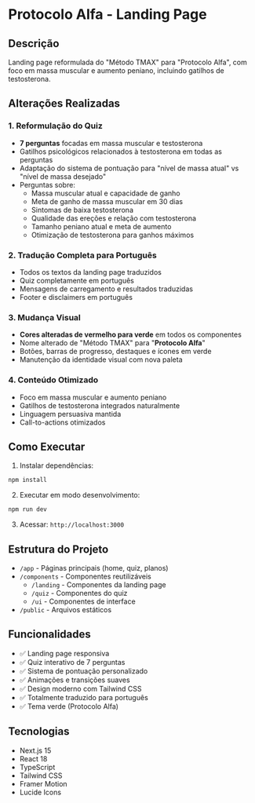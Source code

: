 # Protocolo Alfa - Landing Page

## Descrição

Landing page reformulada do "Método TMAX" para "Protocolo Alfa", com foco em massa muscular e aumento peniano, incluindo gatilhos de testosterona.

## Alterações Realizadas

### 1. Reformulação do Quiz
- **7 perguntas** focadas em massa muscular e testosterona
- Gatilhos psicológicos relacionados à testosterona em todas as perguntas
- Adaptação do sistema de pontuação para "nível de massa atual" vs "nível de massa desejado"
- Perguntas sobre:
  - Massa muscular atual e capacidade de ganho
  - Meta de ganho de massa muscular em 30 dias
  - Sintomas de baixa testosterona
  - Qualidade das ereções e relação com testosterona
  - Tamanho peniano atual e meta de aumento
  - Otimização de testosterona para ganhos máximos

### 2. Tradução Completa para Português
- Todos os textos da landing page traduzidos
- Quiz completamente em português
- Mensagens de carregamento e resultados traduzidas
- Footer e disclaimers em português

### 3. Mudança Visual
- **Cores alteradas de vermelho para verde** em todos os componentes
- Nome alterado de "Método TMAX" para "**Protocolo Alfa**"
- Botões, barras de progresso, destaques e ícones em verde
- Manutenção da identidade visual com nova paleta

### 4. Conteúdo Otimizado
- Foco em massa muscular e aumento peniano
- Gatilhos de testosterona integrados naturalmente
- Linguagem persuasiva mantida
- Call-to-actions otimizados

## Como Executar

1. Instalar dependências:
```bash
npm install
```

2. Executar em modo desenvolvimento:
```bash
npm run dev
```

3. Acessar: `http://localhost:3000`

## Estrutura do Projeto

- `/app` - Páginas principais (home, quiz, planos)
- `/components` - Componentes reutilizáveis
  - `/landing` - Componentes da landing page
  - `/quiz` - Componentes do quiz
  - `/ui` - Componentes de interface
- `/public` - Arquivos estáticos

## Funcionalidades

- ✅ Landing page responsiva
- ✅ Quiz interativo de 7 perguntas
- ✅ Sistema de pontuação personalizado
- ✅ Animações e transições suaves
- ✅ Design moderno com Tailwind CSS
- ✅ Totalmente traduzido para português
- ✅ Tema verde (Protocolo Alfa)

## Tecnologias

- Next.js 15
- React 18
- TypeScript
- Tailwind CSS
- Framer Motion
- Lucide Icons

